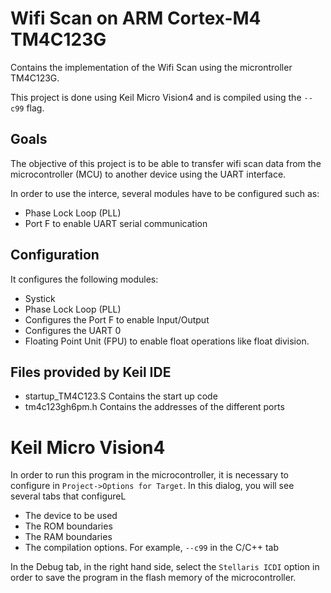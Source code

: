 	
# Wifi Scan on ARM Cortex-M4 TM4C123G

Contains the implementation of the Wifi Scan using the
microntroller TM4C123G.

This project is done using Keil Micro Vision4 and is compiled using
the `--c99` flag.

## Goals
The objective of this project is to be able to transfer wifi scan data
from the microcontroller (MCU) to another device using the UART interface.

In order to use the interce, several modules have to be configured such as:

- Phase Lock Loop (PLL)
- Port F to enable UART serial communication

## Configuration

It configures the following modules:

- Systick
- Phase Lock Loop (PLL) 
- Configures the Port F to enable Input/Output
- Configures the UART 0
- Floating Point Unit (FPU) to enable float operations like float division.

## Files provided by Keil IDE

- startup_TM4C123.S Contains the start up code
- tm4c123gh6pm.h Contains the addresses of the different ports

# Keil Micro Vision4

In order to run this program in the microcontroller, it is necessary to
configure in `Project->Options for Target`. In this dialog, you will see
several tabs that configureL

- The device to be used
- The ROM boundaries
- The RAM boundaries
- The compilation options. For example, `--c99` in the C/C++ tab

In the Debug tab, in the right hand side, select the `Stellaris ICDI` option
in order to save the program in the flash memory of the microcontroller.

































